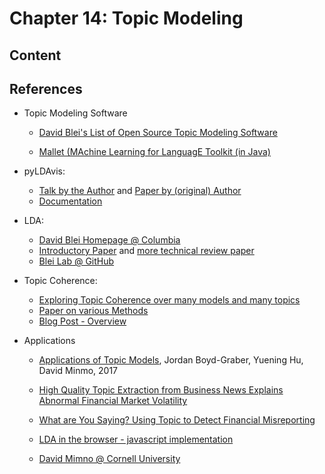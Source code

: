 # Chapter 14: Topic Modeling

## Content

## References

- Topic Modeling Software
    - [David Blei's List of Open Source Topic Modeling Software](http://www.cs.columbia.edu/~blei/topicmodeling_software.html)

    - [Mallet (MAchine Learning for LanguagE Toolkit (in Java)](http://mallet.cs.umass.edu/)
- pyLDAvis:
    - [Talk by the Author](https://speakerdeck.com/bmabey/visualizing-topic-models) and [Paper by (original) Author](http://www.aclweb.org/anthology/W14-3110)
    - [Documentation](http://pyldavis.readthedocs.io/en/latest/index.html)
- LDA:
    - [David Blei Homepage @ Columbia](http://www.cs.columbia.edu/~blei/)
    - [Introductory Paper](http://www.cs.columbia.edu/~blei/papers/Blei2012.pdf) and [more technical review paper](http://www.cs.columbia.edu/~blei/papers/BleiLafferty2009.pdf)
    - [Blei Lab @ GitHub](https://github.com/Blei-Lab)

- Topic Coherence:
    - [Exploring Topic Coherence over many models and many topics](https://www.aclweb.org/anthology/D/D12/D12-1087.pdf)
    - [Paper on various Methods](http://www.aclweb.org/anthology/N10-1012)
    - [Blog Post - Overview](http://qpleple.com/topic-coherence-to-evaluate-topic-models/)

- Applications

    - [Applications of Topic Models](https://mimno.infosci.cornell.edu/papers/2017_fntir_tm_applications.pdf), Jordan Boyd-Graber, Yuening Hu, David Minmo, 2017

    - [High Quality Topic Extraction from Business News Explains Abnormal Financial Market Volatility](https://www.ncbi.nlm.nih.gov/pmc/articles/PMC3675119/pdf/pone.0064846.pdf)
    - [What are You Saying? Using Topic to Detect Financial Misreporting](https://papers.ssrn.com/sol3/papers.cfm?abstract_id=2803733)

    - [LDA in the browser - javascript implementation](https://github.com/mimno/jsLDA)
    - [David Mimno @ Cornell University](https://mimno.infosci.cornell.edu/)